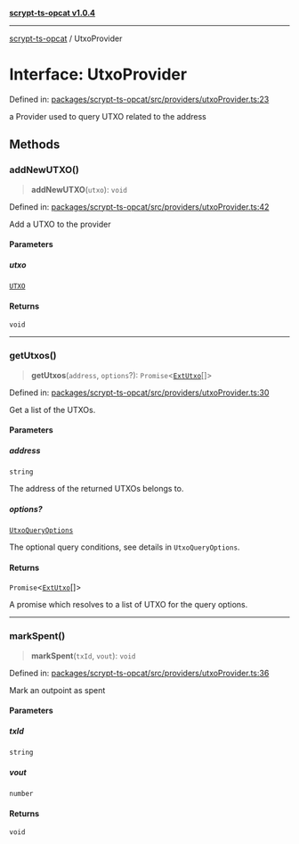 [**scrypt-ts-opcat v1.0.4**](../README.md)

***

[scrypt-ts-opcat](../README.md) / UtxoProvider

# Interface: UtxoProvider

Defined in: [packages/scrypt-ts-opcat/src/providers/utxoProvider.ts:23](https://github.com/OPCAT-Labs/ts-tools/blob/528986f3e4ac436a160988491680cf191c0bf231/packages/scrypt-ts-opcat/src/providers/utxoProvider.ts#L23)

a Provider used to query UTXO related to the address

## Methods

### addNewUTXO()

> **addNewUTXO**(`utxo`): `void`

Defined in: [packages/scrypt-ts-opcat/src/providers/utxoProvider.ts:42](https://github.com/OPCAT-Labs/ts-tools/blob/528986f3e4ac436a160988491680cf191c0bf231/packages/scrypt-ts-opcat/src/providers/utxoProvider.ts#L42)

Add a UTXO to the provider

#### Parameters

##### utxo

[`UTXO`](UTXO.md)

#### Returns

`void`

***

### getUtxos()

> **getUtxos**(`address`, `options`?): `Promise`\<[`ExtUtxo`](../type-aliases/ExtUtxo.md)[]\>

Defined in: [packages/scrypt-ts-opcat/src/providers/utxoProvider.ts:30](https://github.com/OPCAT-Labs/ts-tools/blob/528986f3e4ac436a160988491680cf191c0bf231/packages/scrypt-ts-opcat/src/providers/utxoProvider.ts#L30)

Get a list of the UTXOs.

#### Parameters

##### address

`string`

The address of the returned UTXOs belongs to.

##### options?

[`UtxoQueryOptions`](UtxoQueryOptions.md)

The optional query conditions, see details in `UtxoQueryOptions`.

#### Returns

`Promise`\<[`ExtUtxo`](../type-aliases/ExtUtxo.md)[]\>

A promise which resolves to a list of UTXO for the query options.

***

### markSpent()

> **markSpent**(`txId`, `vout`): `void`

Defined in: [packages/scrypt-ts-opcat/src/providers/utxoProvider.ts:36](https://github.com/OPCAT-Labs/ts-tools/blob/528986f3e4ac436a160988491680cf191c0bf231/packages/scrypt-ts-opcat/src/providers/utxoProvider.ts#L36)

Mark an outpoint as spent

#### Parameters

##### txId

`string`

##### vout

`number`

#### Returns

`void`
